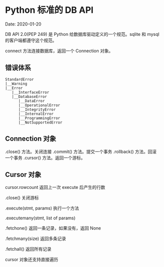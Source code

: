 # Python 标准的 DB API

Date: 2020-01-20

DB API 2.0(PEP 249) 是 Python 给数据库驱动定义的一个规范。sqlite 和 mysql 的客户端都遵守这个规范。

connect 方法连接数据库，返回一个 Connection 对象。

## 错误体系

```
StandardError
|__Warning
|__Error
   |__InterfaceError
   |__DatabaseError
      |__DataError
      |__OperationalError
      |__IntegrityError
      |__InternalError
      |__ProgrammingError
      |__NotSupportedError
```

## Connection 对象

.close() 方法。关闭连接
.commit() 方法。提交一个事务
.rollback() 方法。回滚一个事务
.cursor() 方法。返回一个游标。

## Cursor 对象

cursor.rowcount 返回上一次 execute 后产生的行数

.close() 关闭游标

.execute(stmt, params) 执行一个方法

.executemany(stmt, list of params)

.fetchone() 返回一条记录，如果没有，返回 None

.fetchmany(size) 返回多条记录

.fetchall() 返回所有记录

cursor 对象还支持直接遍历
